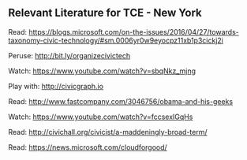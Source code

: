 
## Relevant Literature for TCE - New York 
 
Read: https://blogs.microsoft.com/on-the-issues/2016/04/27/towards-taxonomy-civic-technology/#sm.0006yr0w9eyocpz11xb1p3cickj2i 

Peruse: http://bit.ly/organizecivictech 

Watch: https://www.youtube.com/watch?v=sbqNkz_mjng 

Play with: http://civicgraph.io 

Read: http://www.fastcompany.com/3046756/obama-and-his-geeks 

Watch: https://www.youtube.com/watch?v=fccsexIGqHs 

Read: http://civichall.org/civicist/a-maddeningly-broad-term/ 

Read: https://news.microsoft.com/cloudforgood/

 
 

